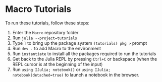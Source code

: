 # Macro Tutorials   

To run these tutorials, follow these steps:

1. Enter the `Macro` repository folder
2. Run `julia --project=tutorials` 
3. Type `]` to bring up the package system `(tutorials) pkg >` prompt
4. Run `dev .` to add Macro to the environment 
5. Run `instantiate` to install all the packages required to run the tutorials
6. Get back to the Julia REPL by pressing `Ctrl+C` or backspace (when the REPL cursor is at the beginning of the input)
7. Run  `using IJulia; notebook()` or `using IJulia; notebook(detached=true)` to launch a notebook in the browser.

